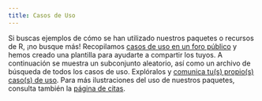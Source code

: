 ```yaml
---
title: Casos de Uso
---
```


Si buscas ejemplos de cómo se han utilizado nuestros paquetes o recursos de R, ¡no busque más! 
Recopilamos [casos de uso en un foro público](https://github.com/orgs/ropensci/discussions/categories) y hemos creado una plantilla para ayudarte a compartir los tuyos. 
A continuación se muestra un subconjunto aleatorio, así como un archivo de búsqueda de todos los casos de uso. 
Explóralos y [comunica tu(s) propio(s) caso(s) de uso](https://github.com/orgs/ropensci/discussions/categories). 
Para más ilustraciones del uso de nuestros paquetes, consulta también la [página de citas](/citations).
